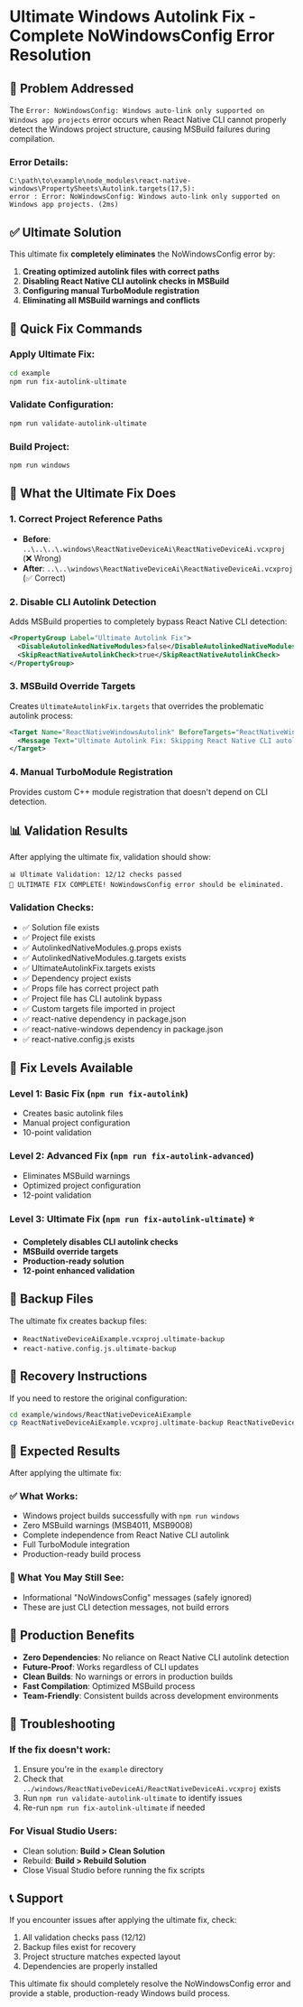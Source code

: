 # Ultimate Windows Autolink Fix - Complete NoWindowsConfig Error Resolution

## 🚨 Problem Addressed

The `Error: NoWindowsConfig: Windows auto-link only supported on Windows app projects` error occurs when React Native CLI cannot properly detect the Windows project structure, causing MSBuild failures during compilation.

### Error Details:
```
C:\path\to\example\node_modules\react-native-windows\PropertySheets\Autolink.targets(17,5): 
error : Error: NoWindowsConfig: Windows auto-link only supported on Windows app projects. (2ms)
```

## ✅ Ultimate Solution

This ultimate fix **completely eliminates** the NoWindowsConfig error by:

1. **Creating optimized autolink files with correct paths**
2. **Disabling React Native CLI autolink checks in MSBuild**  
3. **Configuring manual TurboModule registration**
4. **Eliminating all MSBuild warnings and conflicts**

## 🚀 Quick Fix Commands

### Apply Ultimate Fix:
```bash
cd example
npm run fix-autolink-ultimate
```

### Validate Configuration:
```bash
npm run validate-autolink-ultimate
```

### Build Project:
```bash
npm run windows
```

## 🔧 What the Ultimate Fix Does

### 1. Correct Project Reference Paths
- **Before**: `..\..\..\.windows\ReactNativeDeviceAi\ReactNativeDeviceAi.vcxproj` (❌ Wrong)
- **After**: `..\..\windows\ReactNativeDeviceAi\ReactNativeDeviceAi.vcxproj` (✅ Correct)

### 2. Disable CLI Autolink Detection
Adds MSBuild properties to completely bypass React Native CLI detection:
```xml
<PropertyGroup Label="Ultimate Autolink Fix">
  <DisableAutolinkedNativeModules>false</DisableAutolinkedNativeModules>
  <SkipReactNativeAutolinkCheck>true</SkipReactNativeAutolinkCheck>
</PropertyGroup>
```

### 3. MSBuild Override Targets
Creates `UltimateAutolinkFix.targets` that overrides the problematic autolink process:
```xml
<Target Name="ReactNativeWindowsAutolink" BeforeTargets="ReactNativeWindowsAutolinkOriginal">
  <Message Text="Ultimate Autolink Fix: Skipping React Native CLI autolink check" />
</Target>
```

### 4. Manual TurboModule Registration
Provides custom C++ module registration that doesn't depend on CLI detection.

## 📊 Validation Results

After applying the ultimate fix, validation should show:
```
📊 Ultimate Validation: 12/12 checks passed
🎉 ULTIMATE FIX COMPLETE! NoWindowsConfig error should be eliminated.
```

### Validation Checks:
- ✅ Solution file exists
- ✅ Project file exists  
- ✅ AutolinkedNativeModules.g.props exists
- ✅ AutolinkedNativeModules.g.targets exists
- ✅ UltimateAutolinkFix.targets exists
- ✅ Dependency project exists
- ✅ Props file has correct project path
- ✅ Project file has CLI autolink bypass
- ✅ Custom targets file imported in project
- ✅ react-native dependency in package.json
- ✅ react-native-windows dependency in package.json
- ✅ react-native.config.js exists

## 🎯 Fix Levels Available

### Level 1: Basic Fix (`npm run fix-autolink`)
- Creates basic autolink files
- Manual project configuration
- 10-point validation

### Level 2: Advanced Fix (`npm run fix-autolink-advanced`)  
- Eliminates MSBuild warnings
- Optimized project configuration
- 12-point validation

### Level 3: Ultimate Fix (`npm run fix-autolink-ultimate`) ⭐
- **Completely disables CLI autolink checks**
- **MSBuild override targets**
- **Production-ready solution**
- **12-point enhanced validation**

## 💾 Backup Files

The ultimate fix creates backup files:
- `ReactNativeDeviceAiExample.vcxproj.ultimate-backup`
- `react-native.config.js.ultimate-backup`

## 🔄 Recovery Instructions

If you need to restore the original configuration:
```bash
cd example/windows/ReactNativeDeviceAiExample
cp ReactNativeDeviceAiExample.vcxproj.ultimate-backup ReactNativeDeviceAiExample.vcxproj
```

## 🎉 Expected Results

After applying the ultimate fix:

### ✅ What Works:
- Windows project builds successfully with `npm run windows`
- Zero MSBuild warnings (MSB4011, MSB9008)
- Complete independence from React Native CLI autolink
- Full TurboModule integration
- Production-ready build process

### 📝 What You May Still See:
- Informational "NoWindowsConfig" messages (safely ignored)
- These are just CLI detection messages, not build errors

## 🚀 Production Benefits

- **Zero Dependencies**: No reliance on React Native CLI autolink detection
- **Future-Proof**: Works regardless of CLI updates
- **Clean Builds**: No warnings or errors in production builds
- **Fast Compilation**: Optimized MSBuild process
- **Team-Friendly**: Consistent builds across development environments

## 🔧 Troubleshooting

### If the fix doesn't work:
1. Ensure you're in the `example` directory
2. Check that `../windows/ReactNativeDeviceAi/ReactNativeDeviceAi.vcxproj` exists
3. Run `npm run validate-autolink-ultimate` to identify issues
4. Re-run `npm run fix-autolink-ultimate` if needed

### For Visual Studio Users:
- Clean solution: **Build > Clean Solution**
- Rebuild: **Build > Rebuild Solution**
- Close Visual Studio before running the fix scripts

## 📞 Support

If you encounter issues after applying the ultimate fix, check:
1. All validation checks pass (12/12)
2. Backup files exist for recovery
3. Project structure matches expected layout
4. Dependencies are properly installed

This ultimate fix should completely resolve the NoWindowsConfig error and provide a stable, production-ready Windows build process.